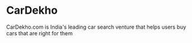 # CarDekho
CarDekho.com is India's leading car search venture that helps users buy cars that are right for them
